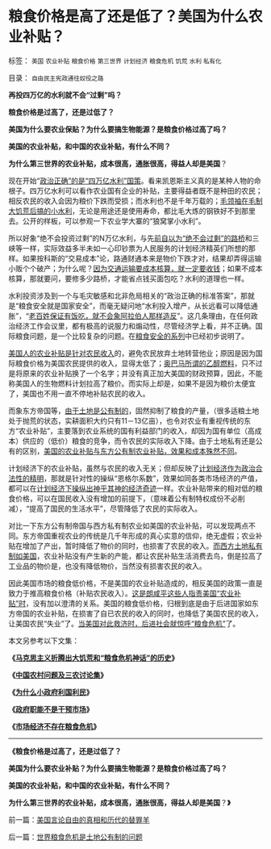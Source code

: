 # 粮食价格是高了还是低了？美国为什么农业补贴？

标签： `美国` `农业补贴` `粮食价格` `第三世界` `计划经济` `粮食危机` `饥荒` `水利` `私有化` 

目录： `自由民主宪政通往奴役之路`

**再投四万亿的水利就不会“过剩”吗？**

**粮食价格是过高了，还是过低了？**

**美国为什么要农业保贴？为什么要搞生物能源？是粮食价格过高了吗？**

**美国的农业补贴，和中国的农业补贴，有什么不同？**

**为什么第三世界的农业补贴，成本很高，通胀很高，得益人却是美国**？

现在开始“[政治正确”的是“四万亿水利”国策](../../../2008/11/10/行政命令拉动不了内需，凯恩斯主义的老调重弹.md)。看来凯恩斯主义真的是某种人物的命根子。四万亿水利可以看作农业国有企业的补贴，主要得益者既不是种田的农民；相反农民的收入会因为粮价下跌而受损；而水利也不是千年万载的；[毛领袖在毛制大饥荒后搞的小水利](../../../2010/4/24/后工业化时代应该从1933年真正开始.md)，无论是用途还是使用寿命，都比毛大炼的钢铁好不到那里去。公开的样板，可以参观一下农业学大寨的“狼窝掌小水利”。

所以好象“绝不会投资过剩”的N万亿水利，与先[前自以为“绝不会过剩”的路桥](../../../2011/4/29/“先进的”未必是发达的.md)和三峡等一样，实际效益多半未如一心印钞票为人民服务的计划经济精英们所想的那样。如果按科斯的“交易成本”论，路通财通本来是物价下跌才对，结果却弄得运输小贩个个破产；为什么呢？[因为交通运输要成本核算，就一定要收钱](../../../2011/4/29/凯恩斯主义“路通财通”也许劳民伤财.md)；如果不成本核算，那就要问，要修多少路桥，才能省点钱买面包吃？水利的道理也一样。

水利投资涉及到一个与毛灾敏感和北非危局相关的“政治正确的标准答案”，那就是“粮食安全就是国家安全”，而毫无疑问地“水利投入增产，从长远看可以降低通胀”，“[老百姓保证有饭吃，就不会象阿拉伯人那样造反](http://hi.baidu.com/darthchn/blog/item/d1a40e4495a6bd32cffca3e2.html)”。这几条理由，在任何政治经济工作会议里，都有极高的说服力和煽动性，尽管经济学上看，并不正确。国际粮食问题，是一个比较复杂的问题。在[粮食安全的系列](../../../2011/1/9/市场经济不存在粮食危机.md)中已经初步说明了。

[美国人的农业补贴是针对农民收入](../../../2011/3/18/美国土地的私有化过程和农业补贴.md)的，避免农民放弃土地转营他业；原因是因为国际粮食价格为美国农民提供的收入，显得太低了；[奥巴马所谓的乙醇燃料](../../../2008/12/5/土地就是能源，生物能源可能性意味深长.md)，只不过是将原来的农业补贴换了一个名字；并没有真正加大美国的财政预算，因此，不能称美国人的生物燃料计划拉高了粮价。而实际上却是，如果不是因为粮价太便宜了，美国也不用一直不停地补贴农民的收入。

而象东方帝国等，[由于土地是公有制的](../../../2010/4/29/维护公有制公值耗散经济结构的三种人.md)，固然抑制了粮食的产量，（很多适粮土地处于抛荒的状态，实耕面积大约只有11－13亿亩），也令对农业有重视传统的东方“农业补贴”，主要落到农业系统的国有利益部门的收入，却因为国有单位（高成本）供应的（低价）粮食的竞争，而令农民的实际收入下降。由于土地私有还是公有的区别，[美国的农业补贴与东方公有制农业补贴，效果和成本殊然不同](../../../2009/1/6/社会保障之补需方暨“有效补贴定理”.md)。

计划经济下的农业补贴，虽然与农民的收入无关；但却反映了[计划经济作为政治合法性的精明](../../../2009/9/9/交易成本理论看最优化途径.md)，那就是针对性的操纵“恩格尔系数”，效果如同各类市场经济的产值，都可以在[计划经济下操纵出神乎其神的经济奇迹](../../../2009/6/29/无私计划的经济危机.md)一样。农业补贴带来的相对低的粮食价格，可以在国民收入没有增加的前提下，（意味着公有制特权成份不必削减），“提高了国民的生活水平”，尽管降低了农民的实际收入。

对比一下东方公有制帝国与西方私有制农业如美国的农业补贴，可以发现两点不同。东方帝国重视农业的传统是几千年形成的真心实意的信仰，绝无虚假；农业补贴在增加了产出，暂时降低了物价的同时，也损害了农民的收入。[而西方土地私有制如美国](../../../2011/3/10/圈地运动和农民工.md)，农业补贴没有产生新的产能，都让农民补贴生活消费去鸟，倒是拉高了工业品的物价是，也没有降低物价，当然没有损害农民的收入。

因此美国市场的粮食低价格，不是美国的农业补贴造成的，相反美国的政策一直是致力于推高粮食价格（补贴农民收入）。[这是朗咸平这些人指责美国“农业补贴”时](../../../2009/7/30/与朗咸平同问：国企产权属国企员工之鸠占雀巢.md)，没有加以澄清的关系。美国的粮食低价格，归根到底是由于后进国家如东方帝国的农业补贴，在损害了自已农民的收入的同时，也降低了美国农民的收入，让美国农民“失业”了。[当美国对此救济时，后进社会就惊呼“粮食危机”](../../../2009/1/18/土地资源不可再生是开发商的谎言，粮食危机子虚乌有.md)了。

本文另参考以下文集：

**《**[**马克思主义折腾出大饥荒和“粮食危机神话”的历史**](../../../2010/11/27/马克思主义社会实践史.md)**》**

**《**[**中国农村问题及三农讨论集**](http://www.daifumd.com/_daifumd/blog/%E5%86%9C%E6%9D%91%E4%B8%89%E5%86%9C%E5%9C%9F%E6%94%B9%E7%B2%AE%E9%A3%9F%E9%97%AE%E9%A2%98%E8%AE%A8%E8%AE%BA%E9%9B%86)**》**

**《**[**为什么小政府利国利民**](../../../2010/12/25/为什么小政府利国利民.md)**》**

**《**[**政府职能不是干预市场**](../../../2011/1/3/政府职能不是干预市场.md)**》**

**《**[**市场经济不存在粮食危机**](../../../2011/1/9/市场经济不存在粮食危机.md)**》**

****

**《粮食价格是过高了，还是过低了？**

**美国为什么要农业补贴？为什么要搞生物能源？是粮食价格过高了吗？**

**美国的农业补贴，和中国的农业补贴，有什么不同？**

**为什么第三世界的农业补贴，成本很高，通胀很高，得益人却是美国**？**》**

前一篇：[美国言论自由的真相和历代的替罪羊](../../../2011/7/11/美国言论自由的真相和历代的替罪羊.md)

后一篇：[世界粮食危机是土地公有制的问题](../../../2011/7/12/世界粮食危机是土地公有制的问题.md)